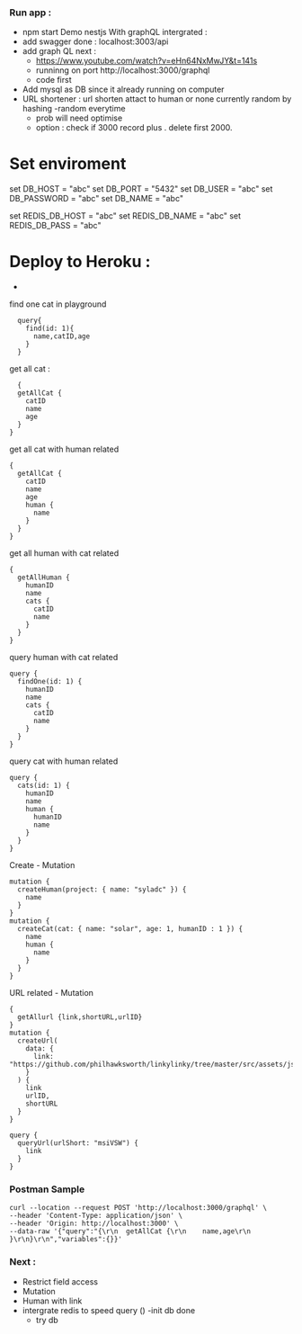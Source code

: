 ### Run app :
- npm start
Demo nestjs With graphQL intergrated :
- add swagger done : localhost:3003/api
- add graph QL next : 
  - https://www.youtube.com/watch?v=eHn64NxMwJY&t=141s
  - runninng on port http://localhost:3000/graphql
  - code first
- Add mysql as DB since it already running on computer
- URL shortener :
  url shorten attact to human or none
  currently random by hashing
  -random everytime
  - prob will need optimise
  - option : check if 3000 record plus . delete first 2000.
# Set enviroment
set DB_HOST = "abc"
set DB_PORT = "5432"
set DB_USER = "abc"
set DB_PASSWORD = "abc"
set DB_NAME = "abc"

set REDIS_DB_HOST = "abc"
set REDIS_DB_NAME = "abc"
set REDIS_DB_PASS = "abc"

# Deploy to Heroku :
  - 
find one cat in playground
```
  query{
    find(id: 1){
      name,catID,age 
    }
  }
  ```
get all cat :
```
  {
  getAllCat {
    catID
    name
    age
  }
}
```
get all cat with human related
```
{
  getAllCat {
    catID
    name
    age
    human {
      name
    }
  }
}
```

get all human with cat related
```
{
  getAllHuman {
    humanID
    name
    cats {
      catID
      name
    }
  }
}
```
query human with cat related
```
query {
  findOne(id: 1) {
    humanID
    name
    cats {
      catID
      name
    }
  }
}
```
query cat with human related
```
query {
  cats(id: 1) {
    humanID
    name
    human {
      humanID
      name
    }
  }
}
```
Create - Mutation
```
mutation {
  createHuman(project: { name: "syladc" }) {
    name
  }
}
mutation {
  createCat(cat: { name: "solar", age: 1, humanID : 1 }) {
    name
    human {
      name
    }
  }
}
```
URL related - Mutation
```
{
  getAllurl {link,shortURL,urlID}
}
mutation {
  createUrl(
    data: {
      link: "https://github.com/philhawksworth/linkylinky/tree/master/src/assets/js"
    }
  ) {
    link
    urlID,
    shortURL
  }
}

query {
  queryUrl(urlShort: "msiVSW") {
    link
  }
}

```

### Postman Sample
```
curl --location --request POST 'http://localhost:3000/graphql' \
--header 'Content-Type: application/json' \
--header 'Origin: http://localhost:3000' \
--data-raw '{"query":"{\r\n  getAllCat {\r\n    name,age\r\n  }\r\n}\r\n","variables":{}}'
```
### Next :
- Restrict field access
- Mutation 
- Human with link
- intergrate redis to speed query ()
  -init db done
  - try db
